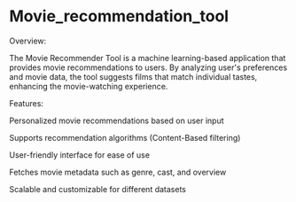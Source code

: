 # Movie_recommendation_tool
Overview:

The Movie Recommender Tool is a machine learning-based application that provides movie recommendations to users. By analyzing user's preferences and movie data, the tool suggests films that match individual tastes, enhancing the movie-watching experience.

Features:

  Personalized movie recommendations based on user input
  
  Supports recommendation algorithms (Content-Based filtering)
  
  User-friendly interface for ease of use
  
  Fetches movie metadata such as genre, cast, and overview
  
  Scalable and customizable for different datasets
